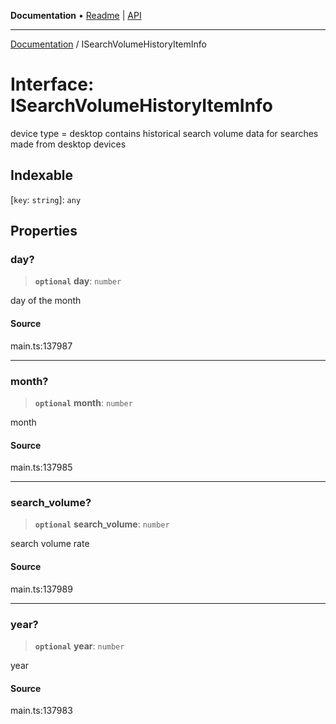**Documentation** • [Readme](../README.md) \| [API](../globals.md)

***

[Documentation](../README.md) / ISearchVolumeHistoryItemInfo

# Interface: ISearchVolumeHistoryItemInfo

device type = desktop contains historical search volume data for searches made from desktop devices

## Indexable

 \[`key`: `string`\]: `any`

## Properties

### day?

> **`optional`** **day**: `number`

day of the month

#### Source

main.ts:137987

***

### month?

> **`optional`** **month**: `number`

month

#### Source

main.ts:137985

***

### search\_volume?

> **`optional`** **search\_volume**: `number`

search volume rate

#### Source

main.ts:137989

***

### year?

> **`optional`** **year**: `number`

year

#### Source

main.ts:137983
